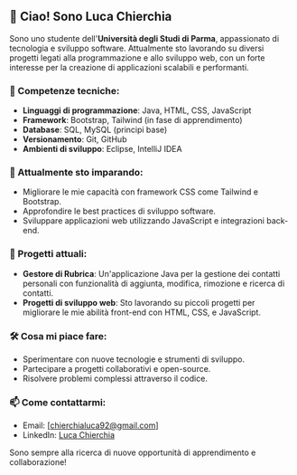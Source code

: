 ## 👋 Ciao! Sono Luca Chierchia

Sono uno studente dell'**Università degli Studi di Parma**, appassionato di tecnologia e sviluppo software. Attualmente sto lavorando su diversi progetti legati alla programmazione e allo sviluppo web, con un forte interesse per la creazione di applicazioni scalabili e performanti.

### 🔧 Competenze tecniche:
- **Linguaggi di programmazione**: Java, HTML, CSS, JavaScript
- **Framework**: Bootstrap, Tailwind (in fase di apprendimento)
- **Database**: SQL, MySQL (principi base)
- **Versionamento**: Git, GitHub
- **Ambienti di sviluppo**: Eclipse, IntelliJ IDEA

### 🌱 Attualmente sto imparando:
- Migliorare le mie capacità con framework CSS come Tailwind e Bootstrap.
- Approfondire le best practices di sviluppo software.
- Sviluppare applicazioni web utilizzando JavaScript e integrazioni back-end.

### 🚀 Progetti attuali:
- **Gestore di Rubrica**: Un'applicazione Java per la gestione dei contatti personali con funzionalità di aggiunta, modifica, rimozione e ricerca di contatti.
- **Progetti di sviluppo web**: Sto lavorando su piccoli progetti per migliorare le mie abilità front-end con HTML, CSS, e JavaScript.

### 🛠️ Cosa mi piace fare:
- Sperimentare con nuove tecnologie e strumenti di sviluppo.
- Partecipare a progetti collaborativi e open-source.
- Risolvere problemi complessi attraverso il codice.

### 📫 Come contattarmi:
- Email: [chierchialuca92@gmail.com]
- LinkedIn: [Luca Chierchia](https://www.linkedin.com/in/luca-chierchia-7a5226251/)

Sono sempre alla ricerca di nuove opportunità di apprendimento e collaborazione!

